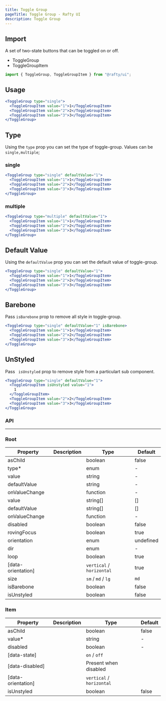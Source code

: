 ```yaml
---
title: Toggle Group
pageTitle: Toggle Group - Rafty UI
description: Toggle Group
---
```


## Import

A set of two-state buttons that can be toggled on or off.

- ToggleGroup
- ToggleGroupItem

```jsx
import { ToggleGroup, ToggleGroupItem } from "@rafty/ui";
```

## Usage

```jsx
<ToggleGroup type="single">
  <ToggleGroupItem value="1">1</ToggleGroupItem>
  <ToggleGroupItem value="2">2</ToggleGroupItem>
  <ToggleGroupItem value="3">3</ToggleGroupItem>
</ToggleGroup>
```

## Type

Using the `type` prop you can set the type of toggle-group. Values can be `single,multiple`;

### single

```jsx
<ToggleGroup type="single" defaultValue="1">
  <ToggleGroupItem value="1">1</ToggleGroupItem>
  <ToggleGroupItem value="2">2</ToggleGroupItem>
  <ToggleGroupItem value="3">3</ToggleGroupItem>
</ToggleGroup>
```

### multiple

```jsx
<ToggleGroup type="multiple" defaultValue="1">
  <ToggleGroupItem value="1">1</ToggleGroupItem>
  <ToggleGroupItem value="2">2</ToggleGroupItem>
  <ToggleGroupItem value="3">3</ToggleGroupItem>
</ToggleGroup>
```

## Default Value

Using the `defaultValue` prop you can set the default value of toggle-group.

```jsx
<ToggleGroup type="single" defaultValue="1">
  <ToggleGroupItem value="1">1</ToggleGroupItem>
  <ToggleGroupItem value="2">2</ToggleGroupItem>
  <ToggleGroupItem value="3">3</ToggleGroupItem>
</ToggleGroup>
```

## Barebone

Pass `isBarebone` prop to remove all style in toggle-group.

```jsx
<ToggleGroup type="single" defaultValue="1" isBarebone>
  <ToggleGroupItem value="1">1</ToggleGroupItem>
  <ToggleGroupItem value="2">2</ToggleGroupItem>
  <ToggleGroupItem value="3">3</ToggleGroupItem>
</ToggleGroup>
```

## UnStyled

Pass ` isUnstyled` prop to remove style from a particulart sub component.

```jsx
<ToggleGroup type="single" defaultValue="1">
  <ToggleGroupItem isUnstyled value="1">
    1
  </ToggleGroupItem>
  <ToggleGroupItem value="2">2</ToggleGroupItem>
  <ToggleGroupItem value="3">3</ToggleGroupItem>
</ToggleGroup>
```

### API

---

### Root

| Property           | Description | Type                      | Default   |
| ------------------ | ----------- | ------------------------- | --------- |
| asChild            |             | boolean                   | false     |
| type\*             |             | enum                      | -         |
| value              |             | string                    | -         |
| defaultValue       |             | string                    | -         |
| onValueChange      |             | function                  | -         |
| value              |             | string[]                  | []        |
| defaultValue       |             | string[]                  | []        |
| onValueChange      |             | function                  | -         |
| disabled           |             | boolean                   | false     |
| rovingFocus        |             | boolean                   | true      |
| orientation        |             | enum                      | undefined |
| dir                |             | enum                      | -         |
| loop               |             | boolean                   | true      |
| [data-orientation] |             | `vertical` / `horizontal` | true      |
| size               |             | `sm` / `md` / `lg`        | `md`      |
| isBarebone         |             | boolean                   | false     |
| isUnstyled         |             | boolean                   | false     |

### Item

| Property           | Description | Type                      | Default |
| ------------------ | ----------- | ------------------------- | ------- |
| asChild            |             | boolean                   | false   |
| value\*            |             | string                    | -       |
| disabled           |             | boolean                   | -       |
| [data-state]       |             | `on` / `off`              |         |
| [data-disabled]    |             | Present when disabled     |         |
| [data-orientation] |             | `vertical` / `horizontal` |         |
| isUnstyled         |             | boolean                   | false   |
